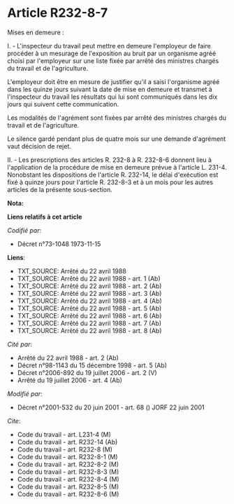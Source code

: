 # Article R232-8-7

Mises en demeure :

I. - L'inspecteur du travail peut mettre en demeure l'employeur de faire procéder à un mesurage de l'exposition au bruit par
un organisme agréé choisi par l'employeur sur une liste fixée par arrêté des ministres chargés du travail et de
l'agriculture.

L'employeur doit être en mesure de justifier qu'il a saisi l'organisme agréé dans les quinze jours suivant la date de mise en
demeure et transmet à l'inspecteur du travail les résultats qui lui sont communiqués dans les dix jours qui suivent cette
communication.

Les modalités de l'agrément sont fixées par arrêté des ministres chargés du travail et de l'agriculture.

Le silence gardé pendant plus de quatre mois sur une demande d'agrément vaut décision de rejet.

II. - Les prescriptions des articles R. 232-8 à R. 232-8-6 donnent lieu à l'application de la procédure de mise en demeure
prévue à l'article L. 231-4. Nonobstant les dispositions de l'article R. 232-14, le délai d'exécution est fixé à quinze jours
pour l'article R. 232-8-3 et à un mois pour les autres articles de la présente sous-section.

**Nota:**



**Liens relatifs à cet article**

_Codifié par_:

  - Décret n°73-1048 1973-11-15

**Liens**:

  - TXT_SOURCE: Arrêté du 22 avril 1988
  - TXT_SOURCE: Arrêté du 22 avril 1988 - art. 1 (Ab)
  - TXT_SOURCE: Arrêté du 22 avril 1988 - art. 2 (Ab)
  - TXT_SOURCE: Arrêté du 22 avril 1988 - art. 3 (Ab)
  - TXT_SOURCE: Arrêté du 22 avril 1988 - art. 4 (Ab)
  - TXT_SOURCE: Arrêté du 22 avril 1988 - art. 5 (Ab)
  - TXT_SOURCE: Arrêté du 22 avril 1988 - art. 6 (Ab)
  - TXT_SOURCE: Arrêté du 22 avril 1988 - art. 7 (Ab)
  - TXT_SOURCE: Arrêté du 22 avril 1988 - art. 8 (Ab)

_Cité par_:

  - Arrêté du 22 avril 1988 - art. 2 (Ab)
  - Décret n°98-1143 du 15 décembre 1998 - art. 5 (Ab)
  - Décret n°2006-892 du 19 juillet 2006 - art. 2 (V)
  - Arrêté du 19 juillet 2006 - art. 4 (Ab)

_Modifié par_:

  - Décret n°2001-532 du 20 juin 2001 - art. 68 () JORF 22 juin 2001

_Cite_:

  - Code du travail - art. L231-4 (M)
  - Code du travail - art. R232-14 (Ab)
  - Code du travail - art. R232-8 (M)
  - Code du travail - art. R232-8-1 (M)
  - Code du travail - art. R232-8-2 (M)
  - Code du travail - art. R232-8-3 (M)
  - Code du travail - art. R232-8-4 (M)
  - Code du travail - art. R232-8-5 (M)
  - Code du travail - art. R232-8-6 (M)
